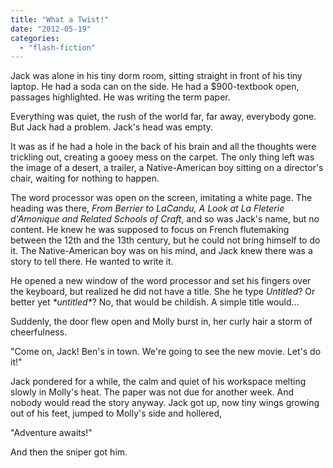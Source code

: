 ```yaml
---
title: "What a Twist!"
date: "2012-05-19"
categories: 
  - "flash-fiction"
---
```


Jack was alone in his tiny dorm room, sitting straight in front of his tiny laptop. He had a soda can on the side. He had a $900-textbook open, passages highlighted. He was writing the term paper.

Everything was quiet, the rush of the world far, far away, everybody gone. But Jack had a problem. Jack's head was empty.

It was as if he had a hole in the back of his brain and all the thoughts were trickling out, creating a gooey mess on the carpet. The only thing left was the image of a desert, a trailer, a Native-American boy sitting on a director's chair, waiting for nothing to happen.

The word processor was open on the screen, imitating a white page. The heading was there, _From Berrier to LaCandu, A Look at La Fleterie d'Amonique and Related Schools of Craft_, and so was Jack's name, but no content. He knew he was supposed to focus on French flutemaking between the 12th and the 13th century, but he could not bring himself to do it. The Native-American boy was on his mind, and Jack knew there was a story to tell there. He wanted to write it.

He opened a new window of the word processor and set his fingers over the keyboard, but realized he did not have a title. She he type _Untitled_? Or better yet _\*untitled\*_? No, that would be childish. A simple title would...

Suddenly, the door flew open and Molly burst in, her curly hair a storm of cheerfulness.

"Come on, Jack! Ben's in town. We're going to see the new movie. Let's do it!"

Jack pondered for a while, the calm and quiet of his workspace melting slowly in Molly's heat. The paper was not due for another week. And nobody would read the story anyway. Jack got up, now tiny wings growing out of his feet, jumped to Molly's side and hollered,

"Adventure awaits!"

And then the sniper got him.
